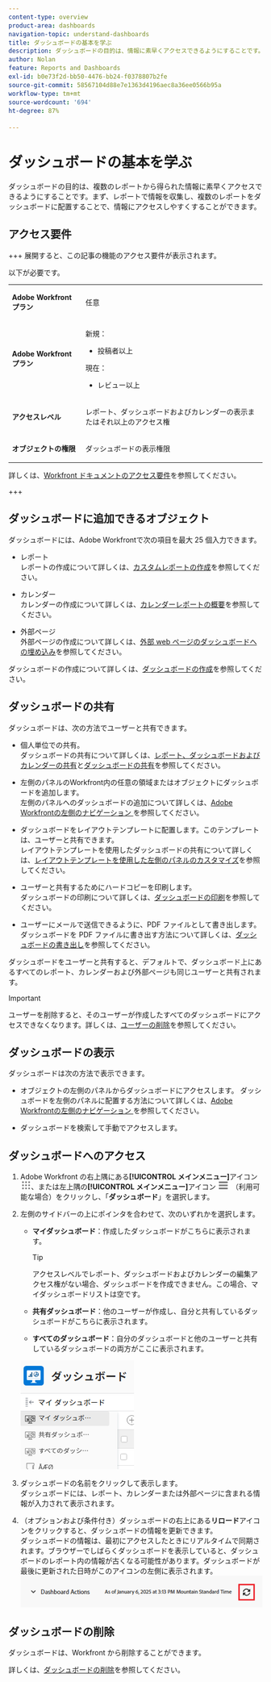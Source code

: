 ```yaml
---
content-type: overview
product-area: dashboards
navigation-topic: understand-dashboards
title: ダッシュボードの基本を学ぶ
description: ダッシュボードの目的は、情報に素早くアクセスできるようにすることです。レポートで情報を収集し、ダッシュボードに配置することで、情報にアクセスしやすくすることができます。
author: Nolan
feature: Reports and Dashboards
exl-id: b0e73f2d-bb50-4476-bb24-f0378807b2fe
source-git-commit: 58567104d88e7e1363d4196aec8a36ee0566b95a
workflow-type: tm+mt
source-wordcount: '694'
ht-degree: 87%

---
```


# ダッシュボードの基本を学ぶ

<!-- Audited: 1/2025 -->

ダッシュボードの目的は、複数のレポートから得られた情報に素早くアクセスできるようにすることです。まず、レポートで情報を収集し、複数のレポートをダッシュボードに配置することで、情報にアクセスしやすくすることができます。

## アクセス要件

+++ 展開すると、この記事の機能のアクセス要件が表示されます。

以下が必要です。

<table style="table-layout:auto">
 <col> 
 </col> 
 <col> 
 </col> 
 <tbody> 
  <tr> 
   <td> <p><strong>Adobe Workfront プラン</strong></p> </td> 
   <td>任意</td> 
  </tr> 
  <tr> 
   <td> <p><strong>Adobe Workfront プラン</strong></p> </td> 
      <td> 
      <p>新規：</p>
         <ul>
         <li><p>投稿者以上</p></li>
         </ul>
      <p>現在：</p>
         <ul>
         <li><p>レビュー以上</p></li>
         </ul>
   </td> 
  </tr> 
  <tr> 
   <td><strong>アクセスレベル</strong> </td> 
   <td> <p>レポート、ダッシュボードおよびカレンダーの表示またはそれ以上のアクセス権</p> </td> 
  </tr> 
  <tr> 
   <td> <p><strong>オブジェクトの権限</strong> </p> </td> 
   <td> <p>ダッシュボードの表示権限</p>  </td> 
  </tr> 
 </tbody> 
</table>

詳しくは、[Workfront ドキュメントのアクセス要件](/help/quicksilver/administration-and-setup/add-users/access-levels-and-object-permissions/access-level-requirements-in-documentation.md)を参照してください。

+++

## ダッシュボードに追加できるオブジェクト

ダッシュボードには、Adobe Workfrontで次の項目を最大 25 個入力できます。

* レポート\
  レポートの作成について詳しくは、[カスタムレポートの作成](../../../reports-and-dashboards/reports/creating-and-managing-reports/create-custom-report.md)を参照してください。

* カレンダー\
  カレンダーの作成について詳しくは、[カレンダーレポートの概要](../../../reports-and-dashboards/reports/calendars/calendar-reports-overview.md)を参照してください。

* 外部ページ\
  外部ページの作成について詳しくは、[外部 web ページのダッシュボードへの埋め込み](../../../reports-and-dashboards/dashboards/creating-and-managing-dashboards/embed-external-web-page-dashboard.md)を参照してください。

ダッシュボードの作成について詳しくは、[ダッシュボードの作成](../../../reports-and-dashboards/dashboards/creating-and-managing-dashboards/create-dashboard.md)を参照してください。

## ダッシュボードの共有

ダッシュボードは、次の方法でユーザーと共有できます。

* 個人単位での共有。\
  ダッシュボードの共有について詳しくは、[レポート、ダッシュボードおよびカレンダーの共有](../../../workfront-basics/grant-and-request-access-to-objects/permissions-reports-dashboards-calendars.md)と[ダッシュボードの共有](../../../reports-and-dashboards/dashboards/creating-and-managing-dashboards/share-dashboard.md)を参照してください。

* 左側のパネルのWorkfront内の任意の領域またはオブジェクトにダッシュボードを追加します。\
  左側のパネルへのダッシュボードの追加について詳しくは、[Adobe Workfrontの左側のナビゲーション ](../../../workfront-basics/the-new-workfront-experience/simplified-left-navigation.md) を参照してください。

* ダッシュボードをレイアウトテンプレートに配置します。このテンプレートは、ユーザーと共有できます。\
  レイアウトテンプレートを使用したダッシュボードの共有について詳しくは、[レイアウトテンプレートを使用した左側のパネルのカスタマイズ](../../../administration-and-setup/customize-workfront/use-layout-templates/customize-left-panel.md)を参照してください。

* ユーザーと共有するためにハードコピーを印刷します。\
  ダッシュボードの印刷について詳しくは、[ダッシュボードの印刷](../../../reports-and-dashboards/dashboards/creating-and-managing-dashboards/print-dashboard.md)を参照してください。

* ユーザーにメールで送信できるように、PDF ファイルとして書き出します。\
  ダッシュボードを PDF ファイルに書き出す方法について詳しくは、[ダッシュボードの書き出し](../../../reports-and-dashboards/dashboards/creating-and-managing-dashboards/export-dashboard.md)を参照してください。

ダッシュボードをユーザーと共有すると、デフォルトで、ダッシュボード上にあるすべてのレポート、カレンダーおよび外部ページも同じユーザーと共有されます。

>[!IMPORTANT]
>
>ユーザーを削除すると、そのユーザーが作成したすべてのダッシュボードにアクセスできなくなります。詳しくは、[ユーザーの削除](../../../administration-and-setup/add-users/create-and-manage-users/delete-a-user.md)を参照してください。

## ダッシュボードの表示

ダッシュボードは次の方法で表示できます。

* オブジェクトの左側のパネルからダッシュボードにアクセスします。
ダッシュボードを左側のパネルに配置する方法について詳しくは、[Adobe Workfrontの左側のナビゲーション ](../../../workfront-basics/the-new-workfront-experience/simplified-left-navigation.md) を参照してください。

* ダッシュボードを検索して手動でアクセスします。

## ダッシュボードへのアクセス

1. Adobe Workfront の右上隅にある&#x200B;**[!UICONTROL メインメニュー]**&#x200B;アイコン ![メインメニュー](/help/_includes/assets/main-menu-icon.png)、または左上隅の&#x200B;**[!UICONTROL メインメニュー]**&#x200B;アイコン ![メインメニュー](/help/_includes/assets/main-menu-icon-left-nav.png) （利用可能な場合）をクリックし、「**ダッシュボード**」を選択します。
1. 左側のサイドバーの上にポインタを合わせて、次のいずれかを選択します。

   * **マイダッシュボード**：作成したダッシュボードがこちらに表示されます。

     >[!TIP]
     >
     >アクセスレベルでレポート、ダッシュボードおよびカレンダーの編集アクセス権がない場合、ダッシュボードを作成できません。この場合、マイダッシュボードリストは空です。

   * **共有ダッシュボード**：他のユーザーが作成し、自分と共有しているダッシュボードがこちらに表示されます。
   * **すべてのダッシュボード**：自分のダッシュボードと他のユーザーと共有しているダッシュボードの両方がここに表示されます。

   ![ダッシュボードエリア](assets/dashboards-area.png)

1. ダッシュボードの名前をクリックして表示します。\
   ダッシュボードには、レポート、カレンダーまたは外部ページに含まれる情報が入力されて表示されます。
1. （オプションおよび条件付き）ダッシュボードの右上にある&#x200B;**リロード**&#x200B;アイコンをクリックすると、ダッシュボードの情報を更新できます。\
   ダッシュボードの情報は、最初にアクセスしたときにリアルタイムで同期されます。ブラウザーでしばらくダッシュボードを表示していると、ダッシュボードのレポート内の情報が古くなる可能性があります。ダッシュボードが最後に更新された日時がこのアイコンの左側に表示されます。\
   ![リロードアイコン](assets/dashboard-reload-icon.png)

## ダッシュボードの削除

ダッシュボードは、Workfront から削除することができます。

詳しくは、[ダッシュボードの削除](../../../reports-and-dashboards/dashboards/creating-and-managing-dashboards/delete-dashboard.md)を参照してください。
